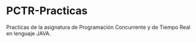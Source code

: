 # PCTR-Practicas
 Practicas de la asignatura de Programación Concurrente y de Tiempo Real en lenguaje JAVA.
